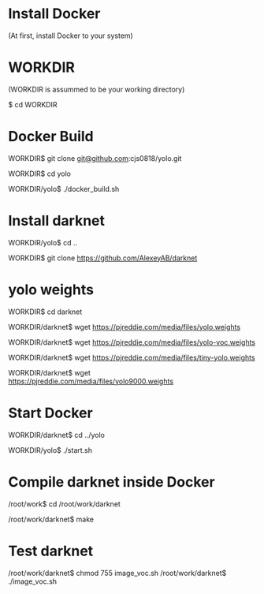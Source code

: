 # Install Docker
(At first, install Docker to your system)


# WORKDIR
(WORKDIR is assummed to be your working directory)

$ cd WORKDIR


# Docker Build
WORKDIR$ git clone git@github.com:cjs0818/yolo.git

WORKDIR$ cd yolo

WORKDIR/yolo$ ./docker_build.sh


# Install darknet
WORKDIR/yolo$ cd ..

WORKDIR$ git clone https://github.com/AlexeyAB/darknet


# yolo weights
WORKDIR$ cd darknet

WORKDIR/darknet$ wget https://pjreddie.com/media/files/yolo.weights

WORKDIR/darknet$ wget https://pjreddie.com/media/files/yolo-voc.weights

WORKDIR/darknet$ wget https://pjreddie.com/media/files/tiny-yolo.weights

WORKDIR/darknet$ wget https://pjreddie.com/media/files/yolo9000.weights


# Start Docker
WORKDIR/darknet$ cd ../yolo

WORKDIR/yolo$ ./start.sh


# Compile darknet inside Docker
/root/work$ cd /root/work/darknet

/root/work/darknet$ make

# Test darknet
/root/work/darknet$ chmod 755 image_voc.sh
/root/work/darknet$ ./image_voc.sh
